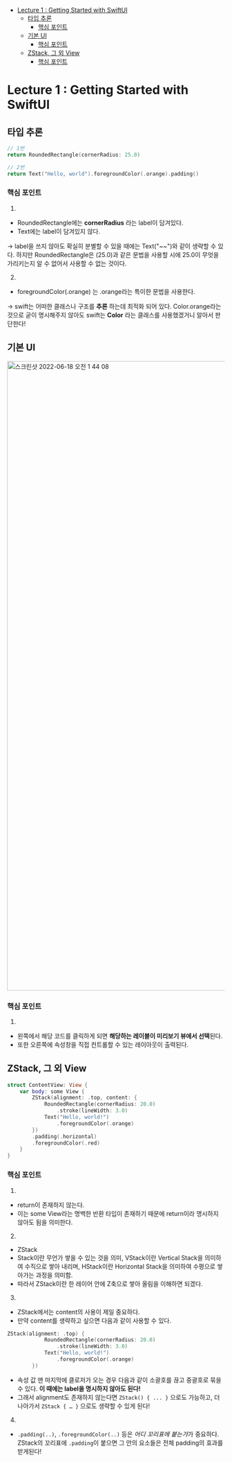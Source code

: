 - [Lecture 1 : Getting Started with SwiftUI](#lecture-1---getting-started-with-swiftui)
  * [타입 추론](#-----)
    + [핵심 포인트](#------)
  * [기본 UI](#---ui)
    + [핵심 포인트](#-------1)
  * [ZStack, 그 외 View](#zstack------view)
    + [핵심 포인트](#-------2)

# Lecture 1 : Getting Started with SwiftUI
## 타입 추론
```swift
// 1번
return RoundedRectangle(cornerRadius: 25.0)

// 2번
return Text("Hello, world").foregroundColor(.orange).padding()
```
### 핵심 포인트
1. 
- RoundedRectangle에는 **cornerRadius** 라는 label이 담겨있다.
- Text에는 label이 담겨있지 않다.

-> label을 쓰지 않아도 확실히 분별할 수 있을 때에는 Text("~~")와 같이 생략할 수 있다. 하지만 RoundedRectangle은 (25.0)과 같은 문법을 사용할 시에 25.0이 무엇을 가리키는지 알 수 없어서 사용할 수 없는 것이다.

2. 
- foregroundColor(.orange) 는 .orange라는 특이한 문법을 사용한다.

-> swift는 어떠한 클래스나 구조를 **추론** 하는데 최적화 되어 있다. Color.orange라는 것으로 굳이 명시해주지 않아도 swift는 **Color** 라는 클래스를 사용했겠거니 알아서 판단한다!

## 기본 UI
<img width="1453" alt="스크린샷 2022-06-18 오전 1 44 08" src="https://user-images.githubusercontent.com/68142821/174341292-1c7d3b11-87ca-416f-a5f3-e5d75ceef844.png">

### 핵심 포인트
1. 
- 왼쪽에서 해당 코드를 클릭하게 되면 **해당하는 레이블이 미리보기 뷰에서 선택**된다.
- 또한 오른쪽에 속성창을 직접 컨트롤할 수 있는 레이아웃이 출력된다.

## ZStack, 그 외 View
```swift
struct ContentView: View {
    var body: some View {
        ZStack(alignment: .top, content: {
            RoundedRectangle(cornerRadius: 20.0)
                .stroke(lineWidth: 3.0)
            Text("Hello, world!")
                .foregroundColor(.orange)
        })
        .padding(.horizontal)
        .foregroundColor(.red)
    }
}
```

### 핵심 포인트
1. 
- return이 존재하지 않는다.
- 이는 some View라는 명백한 반환 타입이 존재하기 때문에 return이라 명시하지 않아도 됨을 의미한다.

2. 
- ZStack
- Stack이란 무언가 쌓을 수 있는 것을 의미, VStack이란 Vertical Stack을 의미하여 수직으로 쌓아 내리며, HStack이란 Horizontal Stack을 의미하여 수평으로 쌓아가는 과정을 의미함.
- 따라서 ZStack이란 한 레이어 안에 Z축으로 쌓아 올림을 이해하면 되겠다.

3. 
- ZStack에서는 content의 사용이 제일 중요하다.
- 만약 content를 생략하고 싶으면 다음과 같이 사용할 수 있다.
```swift
ZStack(alignment: .top) {
            RoundedRectangle(cornerRadius: 20.0)
                .stroke(lineWidth: 3.0)
            Text("Hello, world!")
                .foregroundColor(.orange)
        })

```
- 속성 값 맨 마지막에 클로저가 오는 경우 다음과 같이 소괄호를 끊고 중괄호로 묶을 수 있다. **이 때에는 label을 명시하지 않아도 된다!**
- 그래서 alignment도 존재하지 않는다면 `ZStack() { ... }` 으로도 가능하고, 더 나아가서 `ZStack { … }` 으로도 생략할 수 있게 된다!

4. 
- `.padding(..)`, `.foregroundColor(..)` 등은 *어디 꼬리표에 붙는가*가 중요하다. ZStack의 꼬리표에 `.padding`이 붙으면 그 안의 요소들은 전체 padding의 효과를 받게된다!
